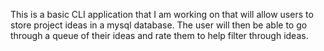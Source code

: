 This is a basic CLI application that I am working on that will allow users to store project ideas in a mysql database.
The user will then be able to go through a queue of their ideas and rate them to help filter through ideas.
